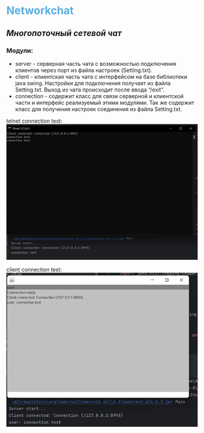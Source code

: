 # <span style="color:#59afe1"> **Networkchat**</span>
## *Многопоточный сетевой чат*
### Модули:

- server - серверная часть чата с возможностью подключения клиентов через порт из файла настроек (Setting.txt).
- client - клиентская часть чата с интерфейсом на базе библиотеки java swing. Настройки для подключения получает из файла Setting.txt. Выход из чата происходит после ввода “/exit”.
- connection - содержит класс для связи серверной и клиентской части и интерфейс реализуемый этими модулями. Так же содержит класс для получения настроек соединения из файла Setting.txt.

telnet connection test:
![telnet_connection_test](/src/main/resources/telnet_connection_test.png)

client connection test:
![client_connection_test](src/main/resources/client_connection_test.png)
